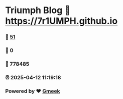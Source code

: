 # Triumph Blog :link: https://7r1UMPH.github.io 
### :page_facing_up: [51](https://7r1UMPH.github.io/tag.html) 
### :speech_balloon: 0 
### :hibiscus: 778485 
### :alarm_clock: 2025-04-12 11:19:18 
### Powered by :heart: [Gmeek](https://github.com/Meekdai/Gmeek)
